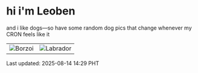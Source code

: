 # hi i'm Leoben

and i like dogs—so have some random dog pics that change whenever my CRON feels like it

|  |  |
|--------|----------|
| ![Borzoi](https://random-dog-vercel.vercel.app/api/random-borzoi?v=1755152942) | ![Labrador](https://random-dog-vercel.vercel.app/api/random-labrador?v=1755152942) |

Last updated: 2025-08-14 14:29 PHT
